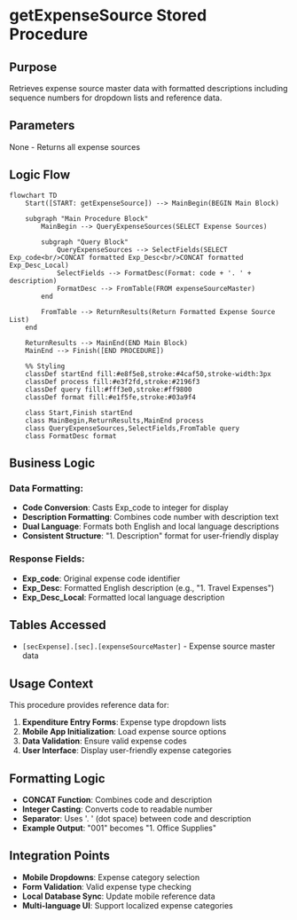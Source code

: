 # getExpenseSource Stored Procedure

## Purpose
Retrieves expense source master data with formatted descriptions including sequence numbers for dropdown lists and reference data.

## Parameters
None - Returns all expense sources

## Logic Flow

```mermaid
flowchart TD
    Start([START: getExpenseSource]) --> MainBegin(BEGIN Main Block)
    
    subgraph "Main Procedure Block"
        MainBegin --> QueryExpenseSources(SELECT Expense Sources)
        
        subgraph "Query Block"
            QueryExpenseSources --> SelectFields(SELECT Exp_code<br/>CONCAT formatted Exp_Desc<br/>CONCAT formatted Exp_Desc_Local)
            SelectFields --> FormatDesc(Format: code + '. ' + description)
            FormatDesc --> FromTable(FROM expenseSourceMaster)
        end
        
        FromTable --> ReturnResults(Return Formatted Expense Source List)
    end
    
    ReturnResults --> MainEnd(END Main Block)
    MainEnd --> Finish([END PROCEDURE])

    %% Styling
    classDef startEnd fill:#e8f5e8,stroke:#4caf50,stroke-width:3px
    classDef process fill:#e3f2fd,stroke:#2196f3
    classDef query fill:#fff3e0,stroke:#ff9800
    classDef format fill:#e1f5fe,stroke:#03a9f4
    
    class Start,Finish startEnd
    class MainBegin,ReturnResults,MainEnd process
    class QueryExpenseSources,SelectFields,FromTable query
    class FormatDesc format
```

## Business Logic

### Data Formatting:
- **Code Conversion**: Casts Exp_code to integer for display
- **Description Formatting**: Combines code number with description text
- **Dual Language**: Formats both English and local language descriptions
- **Consistent Structure**: "1. Description" format for user-friendly display

### Response Fields:
- **Exp_code**: Original expense code identifier
- **Exp_Desc**: Formatted English description (e.g., "1. Travel Expenses")
- **Exp_Desc_Local**: Formatted local language description

## Tables Accessed
- `[secExpense].[sec].[expenseSourceMaster]` - Expense source master data

## Usage Context
This procedure provides reference data for:
1. **Expenditure Entry Forms**: Expense type dropdown lists
2. **Mobile App Initialization**: Load expense source options
3. **Data Validation**: Ensure valid expense codes
4. **User Interface**: Display user-friendly expense categories

## Formatting Logic
- **CONCAT Function**: Combines code and description
- **Integer Casting**: Converts code to readable number
- **Separator**: Uses '. ' (dot space) between code and description
- **Example Output**: "001" becomes "1. Office Supplies"

## Integration Points
- **Mobile Dropdowns**: Expense category selection
- **Form Validation**: Valid expense type checking
- **Local Database Sync**: Update mobile reference data
- **Multi-language UI**: Support localized expense categories
